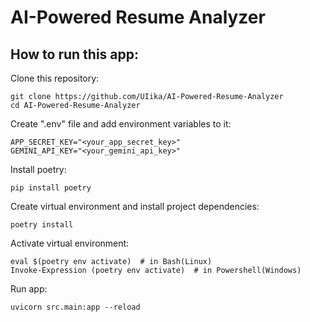 # AI-Powered Resume Analyzer

## How to run this app:

Clone this repository:

    git clone https://github.com/UIika/AI-Powered-Resume-Analyzer
    cd AI-Powered-Resume-Analyzer

Create ".env" file and add environment variables to it:
```dotenv
APP_SECRET_KEY="<your_app_secret_key>"
GEMINI_API_KEY="<your_gemini_api_key>"
```

Install poetry:

    pip install poetry

Create virtual environment and install project dependencies:

    poetry install

Activate virtual environment:

    eval $(poetry env activate)  # in Bash(Linux)
    Invoke-Expression (poetry env activate)  # in Powershell(Windows)

Run app:

    uvicorn src.main:app --reload
